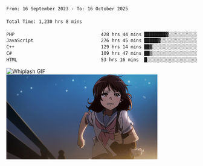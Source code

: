 


  
 
 <!--START_SECTION:waka-->

```txt
From: 16 September 2023 - To: 16 October 2025

Total Time: 1,230 hrs 8 mins

PHP                                428 hrs 44 mins ████████▓░░░░░░░░░░░░░░░░   34.51 %
JavaScript                         276 hrs 45 mins █████▓░░░░░░░░░░░░░░░░░░░   22.28 %
C++                                129 hrs 14 mins ██▓░░░░░░░░░░░░░░░░░░░░░░   10.40 %
C#                                 109 hrs 47 mins ██▒░░░░░░░░░░░░░░░░░░░░░░   08.84 %
HTML                               53 hrs 16 mins  █░░░░░░░░░░░░░░░░░░░░░░░░   04.29 %
```

<!--END_SECTION:waka-->

<p>
  <img src="whiplash.gif" alt="Whiplash GIF" width="420" height="500"/>
  <img src="kumiko_run.gif" alt="Kumiko Run GIF" width="400"/>
</p>
